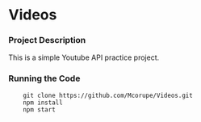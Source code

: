 # Videos

### Project Description 
This is a simple Youtube API practice project.



### Running the Code
```
    git clone https://github.com/Mcorupe/Videos.git
    npm install
    npm start
```
